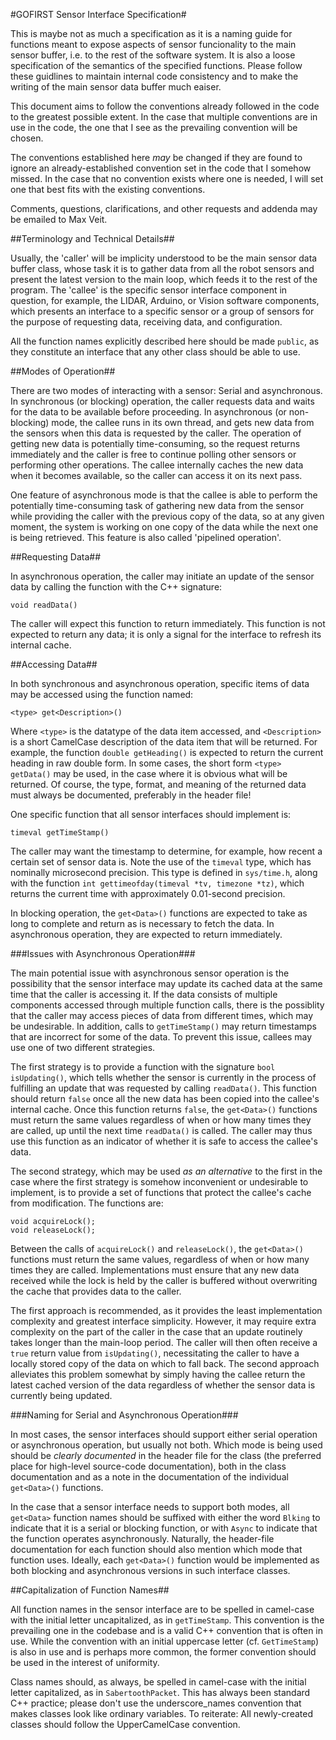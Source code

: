 #GOFIRST Sensor Interface Specification#

This is maybe not as much a specification as it is a naming guide for functions
meant to expose aspects of sensor funcionality to the main sensor buffer, i.e.
to the rest of the software system. It is also a loose specification of the
semantics of the specified functions. Please follow these guidlines to maintain
internal code consistency and to make the writing of the main sensor data
buffer much eaiser.

This document aims to follow the conventions already followed in the code to the
greatest possible extent. In the case that multiple conventions are in use in
the code, the one that I see as the prevailing convention will be chosen.

The conventions established here _may_ be changed if they are found to ignore an
already-established convention set in the code that I somehow missed. In the
case that no convention exists where one is needed, I will set one that best
fits with the existing conventions.

Comments, questions, clarifications, and other requests and addenda may be
emailed to Max Veit.

##Terminology and Technical Details##

Usually, the 'caller' will be implicity understood to be the main sensor data
buffer class, whose task it is to gather data from all the robot sensors and
present the latest version to the main loop, which feeds it to the rest of the
program. The 'callee' is the specific sensor interface component in question,
for example, the LIDAR, Arduino, or Vision software components, which presents
an interface to a specific sensor or a group of sensors for the purpose of
requesting data, receiving data, and configuration.

All the function names explicitly described here should be made `public`, as
they constitute an interface that any other class should be able to use.

##Modes of Operation##

There are two modes of interacting with a sensor: Serial and asynchronous. In
synchronous (or blocking) operation, the caller requests data and waits for the
data to be available before proceeding. In asynchronous (or non-blocking) mode,
the callee runs in its own thread, and gets new data from the sensors when this
data is requested by the caller. The operation of getting new data is
potentially time-consuming, so the request returns immediately and the caller
is free to continue polling other sensors or performing other operations. The
callee internally caches the new data when it becomes available, so the
caller can access it on its next pass.

One feature of asynchronous mode is that the callee is able to perform the
potentially time-consuming task of gathering new data from the sensor while
providing the caller with the previous copy of the data, so at any given
moment, the system is working on one copy of the data while the next one is
being retrieved. This feature is also called 'pipelined operation'.

##Requesting Data##

In asynchronous operation, the caller may initiate an update of the sensor data
by calling the function with the C++ signature:

    void readData()

The caller will expect this function to return immediately. This function is
not expected to return any data; it is only a signal for the interface to
refresh its internal cache.

##Accessing Data##

In both synchronous and asynchronous operation, specific items of data may be
accessed using the function named:

    <type> get<Description>()

Where `<type>` is the datatype of the data item accessed, and `<Description>`
is a short CamelCase description of the data item that will be returned. For
example, the function `double getHeading()` is expected to return the current
heading in raw double form.
In some cases, the short form `<type> getData()` may be used, in the case where
it is obvious what will be returned. Of course, the type, format, and meaning
of the returned data must always be documented, preferably in the header file!

One specific function that all sensor interfaces should implement is:

    timeval getTimeStamp()

The caller may want the timestamp to determine, for example, how recent a
certain set of sensor data is. Note the use of the `timeval` type, which has
nominally microsecond precision. This type is defined in `sys/time.h`, along
with the function `int gettimeofday(timeval *tv, timezone *tz)`, which
returns the current time with approximately 0.01-second precision.

In blocking operation, the `get<Data>()` functions are expected to take as long
to complete and return as is necessary to fetch the data. In asynchronous
operation, they are expected to return immediately.

###Issues with Asynchronous Operation###

The main potential issue with asynchronous sensor operation is the possibility
that the sensor interface may update its cached data at the same time that
the caller is accessing it. If the data consists of multiple components
accessed through multiple function calls, there is the possiblity that the
caller may access pieces of data from different times, which may be
undesirable. In addition, calls to `getTimeStamp()` may return timestamps that
are incorrect for some of the data. To prevent this issue, callees may use one
of two different strategies.

The first strategy is to provide a function with the signature
`bool isUpdating()`, which tells whether the sensor is currently in the process
of fulfilling an update that was requested by calling `readData()`. This
function should return `false` once all the new data has been copied into the
callee's internal cache. Once this function returns `false`, the `get<Data>()`
functions must return the same values regardless of when or how many times they
are called, up until the next time `readData()` is called. The caller may thus
use this function as an indicator of whether it is safe to access the callee's
data.

The second strategy, which may be used _as an alternative_ to the first in the
case where the first strategy is somehow inconvenient or undesirable to
implement, is to provide a set of functions that protect the callee's cache
from modification. The functions are:

    void acquireLock();
    void releaseLock();

Between the calls of `acquireLock()` and `releaseLock()`, the `get<Data>()`
functions must return the same values, regardless of when or how many times
they are called. Implementations must ensure that any new data received while
the lock is held by the caller is buffered without overwriting the cache that
provides data to the caller.

The first approach is recommended, as it provides the least implementation
complexity and greatest interface simplicity. However, it may require extra
complexity on the part of the caller in the case that an update routinely takes
longer than the main-loop period. The caller will then often receive a `true`
return value from `isUpdating()`, necessitating the caller to have a locally
stored copy of the data on which to fall back. The second approach alleviates
this problem somewhat by simply having the callee return the latest cached
version of the data regardless of whether the sensor data is currently being
updated.

###Naming for Serial and Asynchronous Operation###

In most cases, the sensor interfaces should support either serial operation or
asynchronous operation, but usually not both. Which mode is being used should
be _clearly documented_ in the header file for the class (the preferred place
for high-level source-code documentation), both in the class documentation and
as a note in the documentation of the individual `get<Data>()` functions.

In the case that a sensor interface needs to support both modes, all `get<Data>`
function names should be suffixed with either the word `Blking` to indicate
that it is a serial or blocking function, or with `Async` to indicate that the
function operates asynchronously. Naturally, the header-file documentation for
each function should also mention which mode that function uses. Ideally, each
`get<Data>()` function would be implemented as both blocking and asynchronous
versions in such interface classes.

##Capitalization of Function Names##

All function names in the sensor interface are to be spelled in camel-case with
the initial letter uncapitalized, as in `getTimeStamp`. This convention is the
prevailing one in the codebase and is a valid C++ convention that is often in
use. While the convention with an initial uppercase letter (cf. `GetTimeStamp`)
is also in use and is perhaps more common, the former convention should be used
in the interest of uniformity.

Class names should, as always, be spelled in camel-case with the initial letter
capitalized, as in `SabertoothPacket`. This has always been standard C++
practice; please don't use the underscore\_names convention that makes classes
look like ordinary variables. To reiterate: All newly-created classes should
follow the UpperCamelCase convention.

